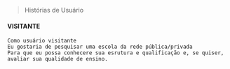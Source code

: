 > Histórias de Usuário

#### VISITANTE
```
Como usuário visitante
Eu gostaria de pesquisar uma escola da rede pública/privada
Para que eu possa conhecere sua esrutura e qualificação e, se quiser, avaliar sua qualidade de ensino.
```
